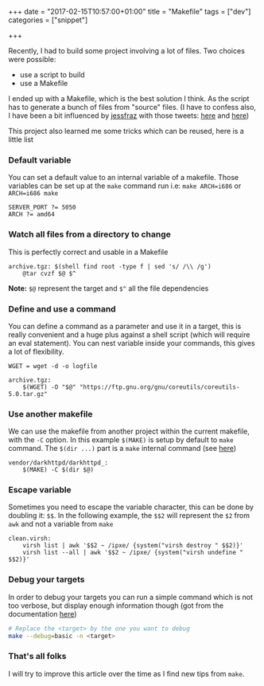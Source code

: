 +++
date = "2017-02-15T10:57:00+01:00"
title = "Makefile"
tags = ["dev"]
categories = ["snippet"]

+++

Recently, I had to build some project involving a lot of files. Two choices
were possible:

- use a script to build
- use a Makefile

I ended up with a Makefile, which is the best solution I think. As the script
has to generate a bunch of files from "source" files.
(I have to confess also, I have been a bit influenced by
 [jessfraz](https://twitter.com/jessfraz) with those tweets:
 [here](https://twitter.com/jessfraz/status/716064317582417920) and
 [here](https://twitter.com/jessfraz/status/805846280547110912))

This project also learned me some tricks which can be reused, here is a little list

### Default variable

You can set a default value to an internal variable of a makefile. Those variables
can be set up at the `make` command run i.e: `make ARCH=i686` or `ARCH=i686 make`
```make
SERVER_PORT ?= 5050
ARCH ?= amd64
```


### Watch all files from a directory to change

This is perfectly correct and usable in a Makefile

```make
archive.tgz: $(shell find root -type f | sed 's/ /\\ /g')
	@tar cvzf $@ $^
```

**Note:** `$@` represent the target and `$^` all the file dependencies

### Define and use a command

You can define a command as a parameter and use it in a target, this is really
convenient and a huge plus against a shell script (which will require an eval
statement). You can nest variable inside your commands, this gives a lot of
flexibility.

```make
WGET = wget -d -o logfile

archive.tgz:
	$(WGET) -O "$@" "https://ftp.gnu.org/gnu/coreutils/coreutils-5.0.tar.gz"
```


### Use another makefile

We can use the makefile from another project within the current makefile, with
the `-C` option. In this example `$(MAKE)` is setup by default to `make` command.
The `$(dir ...)` part is a `make` internal command
(see [here](https://www.gnu.org/software/make/manual/html_node/File-Name-Functions.html#File-Name-Functions))

```make
vendor/darkhttpd/darkhttpd_:
	$(MAKE) -C $(dir $@)
```

### Escape variable

Sometimes you need to escape the variable character, this can be done by doubling
it: `$$`. In the following example, the `$$2` will represent the `$2` from `awk`
and not a variable from `make`

```make
clean.virsh:
	virsh list | awk '$$2 ~ /ipxe/ {system("virsh destroy " $$2)}'
	virsh list --all | awk '$$2 ~ /ipxe/ {system("virsh undefine " $$2)}'
```

### Debug your targets

In order to debug your targets you can run a simple command which is not too
verbose, but display enough information though (got from the documentation
[here](http://www.oreilly.com/openbook/make3/book/ch12.pdf))

```bash
# Replace the <target> by the one you want to debug
make --debug=basic -n <target>
```

### That's all folks

I will try to improve this article over the time as I find new tips from `make`.
